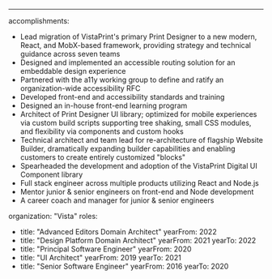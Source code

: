 ---

accomplishments:

- Lead migration of VistaPrint's primary Print Designer to a new modern, React, and MobX-based framework, providing strategy and technical guidance across seven teams
- Designed and implemented an accessible routing solution for an embeddable design experience
- Partnered with the a11y working group to define and ratify an organization-wide accessibility RFC
- Developed front-end and accessibility standards and training
- Designed an in-house front-end learning program
- Architect of Print Designer UI library; optimized for mobile experiences via custom build scripts supporting tree shaking, small CSS modules, and flexibility via components and custom hooks
- Technical architect and team lead for re-architecture of flagship Website Builder, dramatically expanding builder capabilities and enabling customers to create entirely customized \"blocks\"
- Spearheaded the development and adoption of the VistaPrint Digital UI Component library
- Full stack engineer across multiple products utilizing React and Node.js
- Mentor junior & senior engineers on front-end and Node development
- A career coach and manager for junior & senior engineers

organization: "Vista"
roles:

- title: "Advanced Editors Domain Architect"
  yearFrom: 2022
- title: "Design Platform Domain Architect"
  yearFrom: 2021
  yearTo: 2022
- title: "Principal Software Engineer"
  yearFrom: 2020
- title: "UI Architect"
  yearFrom: 2019
  yearTo: 2021
- title: "Senior Software Engineer"
  yearFrom: 2016
  yearTo: 2020
